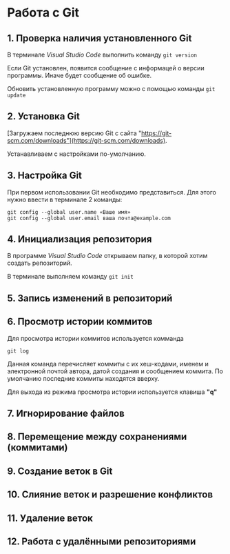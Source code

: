 # Работа с Git
## 1. Проверка наличия установленного Git
В терминале *Visual Studio Code* выполнить команду ```git version```

Если Git установлен, появится сообщение с информацей о версии программы. Иначе будет сообщение об ошибке.

Обновить установленную программу можно с помощью команды ```git update```

## 2. Установка Git
[Загружаем последнюю версию Git с сайта "https://git-scm.com/downloads"](https://git-scm.com/downloads).

Устанавливаем с настройками по-умолчанию.

## 3. Настройка Git
При первом использовании Git необходимо представиться. Для этого нужно ввести в терминале 2 команды:
```
git config --global user.name «Ваше имя»
git config --global user.email ваша почта@example.com
```
## 4. Инициализация репозитория
В программе  _Visual Studio Code_ открываем папку, в которой хотим создать репозиторий. 

В терминале выполняем команду ```git init```

## 5. Запись изменений в репозиторий
## 6. Просмотр истории коммитов
Для просмотра истории коммитов используется комманда 
```
git log
```
Данная команда перечисляет коммиты с их хеш-кодами, именем и электронной почтой автора, датой создания и сообщением коммита.
По умолчанию последние коммиты находятся вверху.

Для выхода из режима просмотра истории используется клавиша **"q"**

## 7. Игнорирование файлов
## 8. Перемещение между сохранениями (коммитами)
## 9. Создание веток в Git
## 10. Слияние веток и разрешение конфликтов
## 11. Удаление веток
## 12. Работа с удалёнными репозиториями

